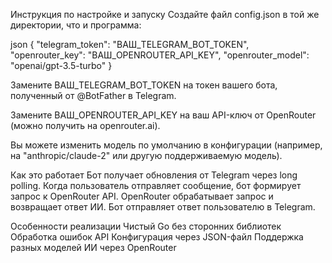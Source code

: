 Инструкция по настройке и запуску
Создайте файл config.json в той же директории, что и программа:

json
{
  "telegram_token": "ВАШ_TELEGRAM_BOT_TOKEN",
  "openrouter_key": "ВАШ_OPENROUTER_API_KEY",
  "openrouter_model": "openai/gpt-3.5-turbo"
}

Замените ВАШ_TELEGRAM_BOT_TOKEN на токен вашего бота, полученный от @BotFather в Telegram.

Замените ВАШ_OPENROUTER_API_KEY на ваш API-ключ от OpenRouter (можно получить на openrouter.ai).

Вы можете изменить модель по умолчанию в конфигурации (например, на "anthropic/claude-2" или другую поддерживаемую модель).

Как это работает
    Бот получает обновления от Telegram через long polling.
    Когда пользователь отправляет сообщение, бот формирует запрос к OpenRouter API.
    OpenRouter обрабатывает запрос и возвращает ответ ИИ.
    Бот отправляет ответ пользователю в Telegram.

Особенности реализации
    Чистый Go без сторонних библиотек
    Обработка ошибок API
    Конфигурация через JSON-файл
    Поддержка разных моделей ИИ через OpenRouter

